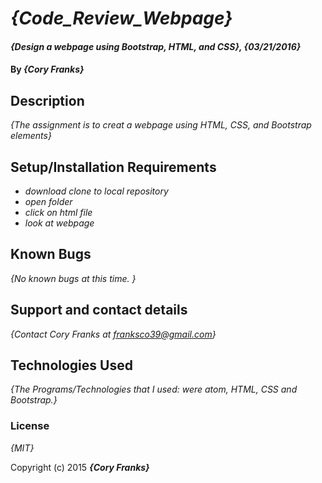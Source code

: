 # _{Code_Review_Webpage}_

#### _{Design a webpage using Bootstrap, HTML, and CSS}, {03/21/2016}_

#### By _**{Cory Franks}**_

## Description

_{The assignment is to creat a webpage using HTML, CSS, and Bootstrap elements}_

## Setup/Installation Requirements

* _download clone to local repository_
* _open folder_
* _click on html file_
* _look at webpage_

## Known Bugs

_{No known bugs at this time. }_

## Support and contact details

_{Contact Cory Franks at franksco39@gmail.com}_

## Technologies Used

_{The Programs/Technologies that I used: were atom, HTML, CSS and Bootstrap.}_

### License

*{MIT}*

Copyright (c) 2015 **_{Cory Franks}_**

